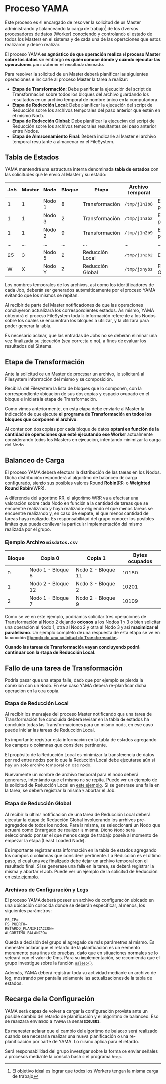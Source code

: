 # Proceso YAMA

Este proceso es el encargado de resolver la solicitud de un Master administrando y balanceando la carga de trabajo[^1] de los diversos procesadores de datos (Worker) conociendo y controlando el estado de todos los Masters en el sistema y de cada una de las operaciones que estos realizaron y deben realizar.

El proceso YAMA **es agnóstico de qué operación realiza el proceso Master sobre los datos** sin embargo **es quién conoce dónde y cuándo ejecutar las operaciones** para obtener el resultado deseado.

Para resolver la solicitud de un Master deberá planificar las siguientes operaciones e indicarle al proceso Master la tarea a realizar:
- **Etapa de Transformación**: Debe planificar la ejecución del script de Transformación sobre todos los bloques del archivo guardando los resultados en un archivo temporal de nombre único en la computadora.
- **Etapa de Reducción Local**: Debe planificar la ejecución del script de Reducción sobre los archivos temporales del paso anterior que estén en el mismo Nodo.
- **Etapa de Reducción Global**: Debe planificar la ejecución del script de Reducción sobre los archivos temporales resultantes del paso anterior entre Nodos.
- **Etapa de Almacenamiento Final**: Deberá indicarle al Master el archivo temporal resultante a almacenar en el FileSystem.

## Tabla de Estados

YAMA mantendrá una estructura interna denominada **tabla de estados** con las solicitudes que le envió al Master y su estado:



| Job   | Master | Nodo    |  Bloque   |  Etapa          | Archivo Temporal | Estado     |
|-------|--------|---------|-----------|-----------------|------------------|------------|
| 1     | 1      | Nodo 1  |  8        | Transformación  |  `/tmp/j1n1b8`     | En proceso |
| 1     | 1      | Nodo 3  |  2        | Transformación  |  `/tmp/j1n3b2`     | En proceso |
| 1     | 1      | Nodo 2  |  9        | Transformación  |  `/tmp/j1n2b9`     | En proceso |
| ...   | ...    | ...  |  ...        | ...  | ...     | ... |
| 25    | 3      | Nodo 5  |  2        | Reducción Local   |  `/tmp/j1n2b2`     | Error |
| W     | X      | Nodo Y  |  Z        | Reducción Global  |  `/tmp/jxnybz`     | Finalizado OK |

Los nombres temporales de los archivos, así como los identificadores de cada Job, deberán ser generados automáticamente por el proceso YAMA evitando que los mismos se repitan.

Al recibir de parte del Master notificaciones de que las operaciones concluyeron actualizará los correspondientes estados. Así mismo, YAMA obtendrá el proceso FileSystem toda la información referente a los Nodos sobre los cuales se encuentran los bloques a utilizar, y la utilizará para poder generar la tabla.

Es necesario aclarar, que las entradas de Jobs no se deberán eliminar una vez finalizada su ejecución (sea correcta o no), a fines de evaluar los resultados del Sistema.

## Etapa de Transformación

Ante la solicitud de un Master de procesar un archivo, le solicitará al Filesystem información del mismo y su composición.

Recibirá del Filesystem la lista de bloques que lo componen, con la correspondiente ubicación de sus dos copias y espacio ocupado en el bloque e iniciará la etapa de Transformación.

Como vimos anteriormente, en esta etapa debe enviarle al Master la indicación de que ejecute **el programa de Transformación en todos los bloques que componen el archivo**.

Al contar con dos copias por cada bloque de datos **optará en función de la cantidad de operaciones que esté ejecutando ese Worker** actualmente considerando todos los Masters en ejecución, intentando minimizar la carga del Nodo.

## Balanceo de Carga

El proceso YAMA deberá efectuar la distribución de las tareas en los Nodos. Dicha distribución responderá al algoritmo de balanceo de carga configurado, siendo sus posibles valores Round **Robin**(RR) o **Weighted Round Robin**(WRR).

A diferencia del algoritmo RR, el algoritmo WRR va a efectuar una valoración sobre cada Nodo en función a la cantidad de tareas que se encuentre realizando y haya realizado; eligiendo el que menos tareas se encuentre realizando y, en caso de empate, el que menos cantidad de tareas haya realizado. Es responsabilidad del grupo conocer los posibles límites que pueda conllevar la particular implementación del mismo realizada por el grupo.

### Ejemplo Archivo `misdatos.csv`
| Bloque   | Copia 0            | Copia 1            | Bytes ocupados |
|----------|--------------------|--------------------|----------------|
| 0        | Nodo 1 - Bloque 8  | Nodo 2 - Bloque 11 | 10180          |
| 1        | Nodo 2 - Bloque 12 | Nodo 3 - Bloque 2  | 10201          |
| 2        | Nodo 1 - Bloque 7  | Nodo 2 - Bloque 9  | 10109          |

Como se ve en este ejemplo, podríamos solicitar tres operaciones de Transformación al Nodo 2 dejando **ociosos** a los Nodos 1 y 3 o bien solicitar una operación al Nodo 1, otra al Nodo 2 y otra al Nodo 3 y así **maximizar el paralelismo**.
Un ejemplo completo de una respuesta de esta etapa se ve en la sección [Ejemplo de una solicitud de Transformación](proceso-master.md#ejemplo-de-una-respuesta-a-una-solicitud-de-transformación-de-yama).

**Cuando las tareas de Transformación vayan concluyendo podrá continuar con la etapa de Reducción Local.**

## Fallo de una tarea de Transformación

Podría pasar que una etapa falle, dado que por ejemplo se pierda la conexión con un Nodo. En ese caso YAMA deberá re-planificar dicha operación en la otra copia.

### Etapa de Reducción Local

Al recibir los mensajes del proceso Master notificando que una tarea de Transformación fue concluida deberá revisar en la tabla de estados ha concluído todas las Transformaciones para un mismo nodo, en ese caso puede iniciar las tareas de Reducción Local.

Es importante registrar esta información en la tabla de estados agregando los campos o columnas que considere pertinente.

El propósito de la Reducción Local es minimizar la transferencia de datos por red entre nodos por lo que la Reducción Local debe ejecutarse aún si hay un solo archivo temporal en ese nodo.

Nuevamente un nombre de archivo temporal para el nodo deberá generarse, intentando que el mismo no se repita.
Puede ver un ejemplo de la solicitud de Reducción Local en [este ejemplo](proceso-master.md#ejemplo-de-una-respuesta-a-una-solicitud-de-reducción-local-de-yama).
Si se generase una falla en la tarea, se deberá registrar la misma y abortar el Job.

### Etapa de Reducción Global

Al recibir la última notificación de una tarea de Reducción Local deberá ejecutar la etapa de Reducción Global involucrando los archivos pre-agregados de todos los nodos. Para la misma, se seleccionará un Nodo que actuará como Encargado de realizar la misma. Dicho Nodo será seleccionado por ser el que menos carga de trabajo poseía al momento de empezar la etapa (Least Loaded Node).

Es importante registrar esta información en la tabla de estados agregando los campos o columnas que considere pertinente.
La Reducción es el último paso, el cual una vez finalizado debe dejar un archivo temporal con el resultado final.
Si se generase una falla en la tarea, se deberá registrar la misma y abortar el Job.
Puede ver un ejemplo de la solicitud de Reducción en [este ejemplo](proceso-master.md#ejemplo-de-una-respuesta-a-una-solicitud-de-transformación-de-yama).

### Archivos de Configuración y Logs

El proceso YAMA deberá poseer un archivo de configuración ubicado en una ubicación conocida donde se deberán especificar, al menos, los siguientes parámetros:

```
FS_IP=
FS_PUERTO=
RETARDO_PLANIFICACION=
ALGORITMO_BALANCEO=
```

Queda a decisión del grupo el agregado de más parámetros al mismo. Es menester aclarar que el retardo de la planificación es un elemento meramente para fines de pruebas, dado que en situaciones normales se lo seteará con el valor de 0ms. Para su implementación, se recomienda que el grupo investigue sobre la función [`usleep()`](http://man7.org/linux/man-pages/man3/usleep.3.html).

Además, YAMA deberá registrar toda su actividad mediante un archivo de log, mostrando por pantalla solamente las actualizaciones de la tabla de estados.

## Recarga de la Configuración

YAMA será capaz de volver a cargar la configuración provista ante un posible cambio del retardo de planificación y el algoritmo de balanceo. Eso se realizará enviando a YAMA la señal **`SIGUSR1`**.

Es menester aclarar que el cambio del algoritmo de balaceo será realizado cuando sea necesaria realizar una nueva planificación o una re-planificación por parte de YAMA. Lo mismo aplica para el retardo.

Será responsabilidad del grupo investigar sobre la forma de enviar señales a procesos mediante la consola bash o el programa `htop`.

[^1]: El objetivo ideal es lograr que todos los Workers tengan la misma carga de trabajo
